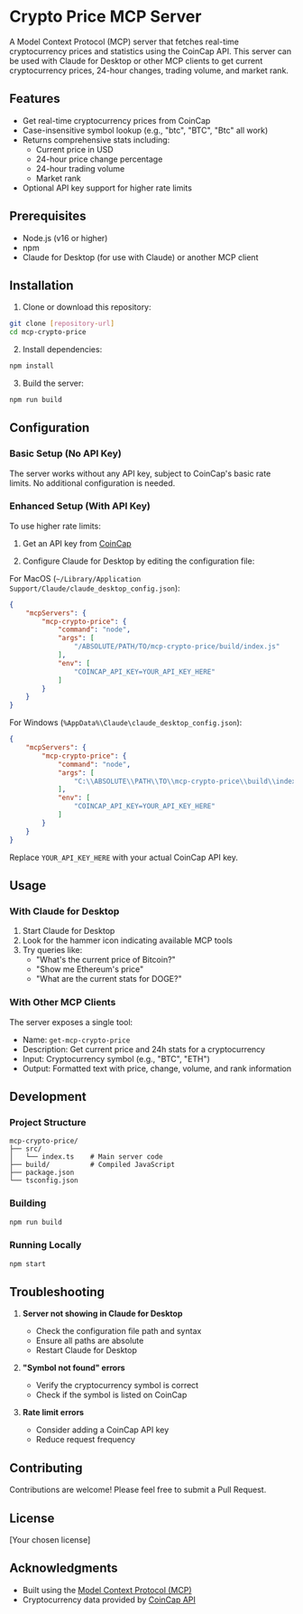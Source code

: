 # Crypto Price MCP Server

A Model Context Protocol (MCP) server that fetches real-time cryptocurrency prices and statistics using the CoinCap API. This server can be used with Claude for Desktop or other MCP clients to get current cryptocurrency prices, 24-hour changes, trading volume, and market rank.

## Features

- Get real-time cryptocurrency prices from CoinCap
- Case-insensitive symbol lookup (e.g., "btc", "BTC", "Btc" all work)
- Returns comprehensive stats including:
  - Current price in USD
  - 24-hour price change percentage
  - 24-hour trading volume
  - Market rank
- Optional API key support for higher rate limits

## Prerequisites

- Node.js (v16 or higher)
- npm
- Claude for Desktop (for use with Claude) or another MCP client

## Installation

1. Clone or download this repository:
```bash
git clone [repository-url]
cd mcp-crypto-price
```

2. Install dependencies:
```bash
npm install
```

3. Build the server:
```bash
npm run build
```

## Configuration

### Basic Setup (No API Key)
The server works without any API key, subject to CoinCap's basic rate limits. No additional configuration is needed.

### Enhanced Setup (With API Key)
To use higher rate limits:

1. Get an API key from [CoinCap](https://coincap.io/)

2. Configure Claude for Desktop by editing the configuration file:

For MacOS (`~/Library/Application Support/Claude/claude_desktop_config.json`):
```json
{
    "mcpServers": {
        "mcp-crypto-price": {
            "command": "node",
            "args": [
                "/ABSOLUTE/PATH/TO/mcp-crypto-price/build/index.js"
            ],
            "env": [
                "COINCAP_API_KEY=YOUR_API_KEY_HERE"
            ]
        }
    }
}
```

For Windows (`%AppData%\Claude\claude_desktop_config.json`):
```json
{
    "mcpServers": {
        "mcp-crypto-price": {
            "command": "node",
            "args": [
                "C:\\ABSOLUTE\\PATH\\TO\\mcp-crypto-price\\build\\index.js"
            ],
            "env": [
                "COINCAP_API_KEY=YOUR_API_KEY_HERE"
            ]
        }
    }
}
```

Replace `YOUR_API_KEY_HERE` with your actual CoinCap API key.

## Usage

### With Claude for Desktop

1. Start Claude for Desktop
2. Look for the hammer icon indicating available MCP tools
3. Try queries like:
   - "What's the current price of Bitcoin?"
   - "Show me Ethereum's price"
   - "What are the current stats for DOGE?"

### With Other MCP Clients

The server exposes a single tool:

- Name: `get-mcp-crypto-price`
- Description: Get current price and 24h stats for a cryptocurrency
- Input: Cryptocurrency symbol (e.g., "BTC", "ETH")
- Output: Formatted text with price, change, volume, and rank information

## Development

### Project Structure

```
mcp-crypto-price/
├── src/
│   └── index.ts    # Main server code
├── build/          # Compiled JavaScript
├── package.json
└── tsconfig.json
```

### Building

```bash
npm run build
```

### Running Locally

```bash
npm start
```

## Troubleshooting

1. **Server not showing in Claude for Desktop**
   - Check the configuration file path and syntax
   - Ensure all paths are absolute
   - Restart Claude for Desktop

2. **"Symbol not found" errors**
   - Verify the cryptocurrency symbol is correct
   - Check if the symbol is listed on CoinCap

3. **Rate limit errors**
   - Consider adding a CoinCap API key
   - Reduce request frequency

## Contributing

Contributions are welcome! Please feel free to submit a Pull Request.

## License

[Your chosen license]

## Acknowledgments

- Built using the [Model Context Protocol (MCP)](https://github.com/anthropics/mcp)
- Cryptocurrency data provided by [CoinCap API](https://coincap.io/)
